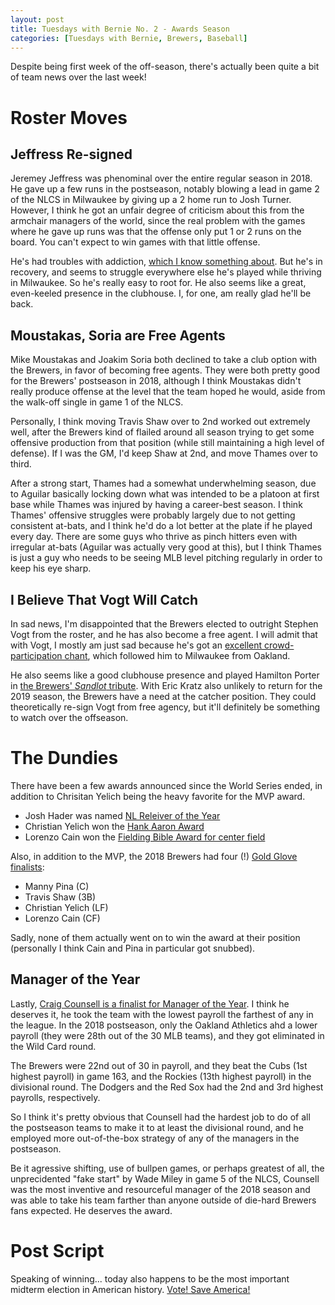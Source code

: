 ```yaml
---
layout: post
title: Tuesdays with Bernie No. 2 - Awards Season
categories: [Tuesdays with Bernie, Brewers, Baseball]
---
```


Despite being first week of the off-season, there's actually been quite a bit of team news over the last week!

# Roster Moves

## Jeffress Re-signed

Jeremey Jeffress was phenominal over the entire regular season in 2018. He gave
up a few runs in the postseason, notably blowing a lead in game 2 of the NLCS in
Milwaukee by giving up a 2 home run to Josh Turner. However, I think he got an
unfair degree of criticism about this from the armchair managers of the world,
since the real problem with the games where he gave up runs was that the offense
only put 1 or 2 runs on the board. You can't expect to win games with that little
offense. 

He's had troubles with addiction, [which I know something about](https://www.bradwestness.com/2018/03/12/the-gravity-well/). But he's in recovery, and seems to struggle everywhere else he's played while thriving in Milwaukee. So he's really easy to root for. He also seems like a great, even-keeled presence in the clubhouse. I, for one, am really glad he'll be back.

## Moustakas, Soria are Free Agents

Mike Moustakas and Joakim Soria both declined to take a club option with the Brewers,
in favor of becoming free agents. They were both pretty good for the Brewers' postseason in 2018, although I think Moustakas didn't really produce offense at the
level that the team hoped he would, aside from the walk-off single in game 1 of the NLCS.

Personally, I think moving Travis Shaw over to 2nd worked out extremely well, after
the Brewers kind of flailed around all season trying to get some offensive production
from that position (while still maintaining a high level of defense). If I was the GM, I'd keep Shaw at 2nd, and move Thames over to third. 

After a strong start, Thames had a somewhat underwhelming season, due to Aguilar basically locking down what was intended to be a platoon at first base while Thames was injured by having a career-best season. I think Thames' offensive struggles
were probably largely due to not getting consistent at-bats, and I think he'd do
a lot better at the plate if he played every day. There are some guys who thrive
as pinch hitters even with irregular at-bats (Aguilar was actually very good at this), but I think Thames is just a guy who needs to be seeing MLB level pitching regularly in order to keep his eye sharp.

## I Believe That Vogt Will Catch

In sad news, I'm disappointed that the Brewers elected to outright Stephen Vogt from
the roster, and he has also become a free agent. I will admit that with Vogt, I mostly am just sad because he's got an [excellent crowd-participation chant](https://www.youtube.com/watch?v=azTGrocYlu4), which followed him to Milwaukee from Oakland.

He also seems like a good clubhouse presence and played Hamilton Porter in [the Brewers' *Sandlot* tribute](https://www.youtube.com/watch?v=3SQjoGO773Y). With Eric Kratz also unlikely to return for the 2019 season, the Brewers have a need at the catcher position. They could theoretically re-sign Vogt from free agency, but it'll definitely be something to watch over the offseason.

# The Dundies

There have been a few awards announced since the World Series ended, in addition to Chrisitan Yelich being the heavy favorite for the MVP award.

* Josh Hader was named [NL Releiver of the Year](https://www.mlb.com/brewers/news/edwin-diaz-and-josh-hader-named-top-relievers/c-299759472)
* Christian Yelich won the [Hank Aaron Award](https://www.mlb.com/brewers/video/yelich-on-hank-aaron-award/c-2517826583)
* Lorenzo Cain won the [Fielding Bible Award for center field](https://www.mlb.com/brewers/news/2018-fielding-bible-awards-honor-first-timers/c-299949832)

Also, in addition to the MVP, the 2018 Brewers had four (!) [Gold Glove finalists](https://www.mlb.com/brewers/news/gold-glove-award-finalists-named/c-299683866):

* Manny Pina (C)
* Travis Shaw (3B)
* Christian Yelich (LF)
* Lorenzo Cain (CF)

Sadly, none of them actually went on to win the award at their position (personally I think Cain and Pina in particular got snubbed).

## Manager of the Year

Lastly, [Craig Counsell is a finalist for Manager of the Year](https://www.mlb.com/brewers/news/yelich-counsell-up-for-nl-mvp-manager-awards/c-300269562). I think he deserves it, he took the team with the lowest payroll the farthest of any in the league. In the 2018 postseason, only the Oakland Athletics ahd a lower payroll (they were 28th out of the 30 MLB teams), and they got eliminated in the Wild Card round. 

The Brewers were 22nd out of 30 in payroll, and they beat the Cubs (1st highest payroll) in game 163, and the Rockies (13th highest payroll) in the divisional round. The Dodgers and the Red Sox had the 2nd and 3rd highest payrolls, respectively. 

So I think it's pretty obvious that Counsell had the hardest job to do of all the postseason teams to make it to at least the divisional round, and he employed more out-of-the-box strategy of any of the managers in the postseason. 

Be it agressive shifting, use of bullpen games, or perhaps greatest of all, the unprecidented "fake start" by Wade Miley in game 5 of the NLCS, Counsell was the most inventive and resourceful manager of the 2018 season and was able to take his team farther than anyone outside of die-hard Brewers fans expected. He deserves the award.

# Post Script

Speaking of winning... today also happens to be the most important midterm election in American history. [Vote! Save America!](https://votesaveamerica.com/ballot)